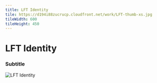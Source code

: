 ```yaml
---
title: LFT Identity
tile: https://d194i88zucrucp.cloudfront.net/work/LFT-thumb-xs.jpg
tileWidth: 600
tileHeight: 450
---
```


# LFT Identity
### Subtitle
![LFT Identity](https://d194i88zucrucp.cloudfront.net/work/LFTIdentity1-lg.jpg)
